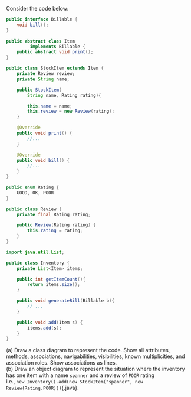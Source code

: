 <panel header="{{ icon_Q }} Draw a Class Diagram for the code (`StockItem`, `Inventory`, `Review` etc.)">
<question>

Consider the code below:

<div class="row">
  <div class="col-sm-6">

```java
public interface Billable {
    void bill();
}
```
```java
public abstract class Item
         implements Billable {
    public abstract void print();
}
```
```java
public class StockItem extends Item {
    private Review review;
    private String name;

    public StockItem(
        String name, Rating rating){

        this.name = name;
        this.review = new Review(rating);
    }

    @Override
    public void print() {
        //...
    }

    @Override
    public void bill() {
        //...
    }
}
```
  </div>
  <div class="col-sm-6">

```java
public enum Rating {
    GOOD, OK, POOR
}
```
```java
public class Review {
    private final Rating rating;

    public Review(Rating rating) {
        this.rating = rating;
    }
}
```
```java
import java.util.List;

public class Inventory {
    private List<Item> items;

    public int getItemCount(){
        return items.size();
    }

    public void generateBill(Billable b){
        // ...
    }

    public void add(Item s) {
        items.add(s);
    }
}
```
  </div>
</div>

(a) Draw a class diagram to represent the code. Show all attributes, methods, associations, navigabilities, visibilities, known multiplicities, and association roles. Show associations as lines.<br>
(b) Draw an object diagram to represent the situation where the inventory has one item with a name `spanner` and a review of `POOR` rating<br>
  i.e., `new Inventory().add(new StockItem("spanner", new Review(Rating.POOR)))`{.java}.

</question>
</panel>
